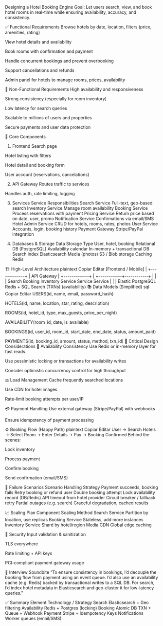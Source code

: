 Designing a Hotel Booking Engine
Goal: Let users search, view, and book hotel rooms in real-time while ensuring availability, accuracy, and consistency.

✅ Functional Requirements
Browse hotels by date, location, filters (price, amenities, rating)

View hotel details and availability

Book rooms with confirmation and payment

Handle concurrent bookings and prevent overbooking

Support cancellations and refunds

Admin panel for hotels to manage rooms, prices, availability

🚫 Non-Functional Requirements
High availability and responsiveness

Strong consistency (especially for room inventory)

Low latency for search queries

Scalable to millions of users and properties

Secure payments and user data protection

🧱 Core Components
1. Frontend
Search page

Hotel listing with filters

Hotel detail and booking form

User account (reservations, cancelations)

2. API Gateway
Routes traffic to services

Handles auth, rate limiting, logging

3. Services
Service	Responsibilities
Search Service	Full-text, geo-based search
Inventory Service	Manage room availability
Booking Service	Process reservations with payment
Pricing Service	Return price based on date, user, promo
Notification Service	Confirmations via email/SMS
Hotel Admin Service	CRUD for hotels, rooms, rates, photos
User Service	Accounts, login, booking history
Payment Gateway	Stripe/PayPal integration

4. Databases & Storage
Data	Storage Type
User, hotel, booking	Relational DB (PostgreSQL)
Availability calendar	In-memory + transactional DB
Search index	Elasticsearch
Media (photos)	S3 / Blob storage
Caching	Redis

🏗️ High-Level Architecture
plaintext
Copiar
Editar
       [Frontend / Mobile]
               |
         +-------------+
         | API Gateway |
         +-------------+
               |
  +------------+------------+
  |            |            |
Search     Booking     Inventory
Service     Service      Service
  |            |            |
Elastic    PostgreSQL   Redis + SQL
Search       (TXNs)     (availability)
📚 Data Models (Simplified)
sql
Copiar
Editar
USERS(id, name, email, password_hash)

HOTELS(id, name, location, star_rating, description)

ROOMS(id, hotel_id, type, max_guests, price_per_night)

AVAILABILITY(room_id, date, is_available)

BOOKINGS(id, user_id, room_id, start_date, end_date, status, amount_paid)

PAYMENTS(id, booking_id, amount, status, method, txn_id)
🧠 Critical Design Considerations
🔁 Availability Consistency
Use Redis or in-memory layer for fast reads

Use pessimistic locking or transactions for availability writes

Consider optimistic concurrency control for high throughput

⚖️ Load Management
Cache frequently searched locations

Use CDN for hotel images

Rate-limit booking attempts per user/IP

💳 Payment Handling
Use external gateway (Stripe/PayPal) with webhooks

Ensure idempotency of payment processing

⚙️ Booking Flow (Happy Path)
plaintext
Copiar
Editar
User → Search Hotels → Select Room → Enter Details → Pay → Booking Confirmed
Behind the scenes:

Lock inventory

Process payment

Confirm booking

Send confirmation (email/SMS)

🧪 Failure Scenarios
Scenario	Handling Strategy
Payment succeeds, booking fails	Retry booking or refund user
Double booking attempt	Lock availability record (DB/Redis)
API timeout from hotel provider	Circuit breaker / fallback retry
Partial outages (e.g. search)	Graceful degradation, cached results

📈 Scaling Plan
Component	Scaling Method
Search Service	Partition by location, use replicas
Booking Service	Stateless, add more instances
Inventory Service	Shard by hotel/region
Media CDN	Global edge caching

🔐 Security
Input validation & sanitization

TLS everywhere

Rate limiting + API keys

PCI-compliant payment gateway usage

🧠 Interview Soundbite
“To ensure consistency in bookings, I’d decouple the booking flow from payment using an event queue. I’d also use an availability cache (e.g. Redis) backed by transactional writes to a SQL DB. For search, I’d index hotel metadata in Elasticsearch and geo-cluster it for low-latency queries.”

✅ Summary
Element	Technology / Strategy
Search	Elasticsearch + Geo filtering
Availability	Redis + Postgres (locking)
Booking	Atomic DB TXN + Queue + Webhook
Payment	Stripe + Idempotency Keys
Notifications	Worker queues (email/SMS)